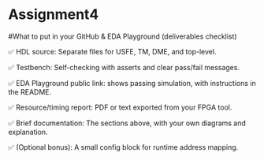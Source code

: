 # Assignment4
#What to put in your GitHub & EDA Playground (deliverables checklist)

✅ HDL source: Separate files for USFE, TM, DME, and top-level.

✅ Testbench: Self-checking with asserts and clear pass/fail messages.

✅ EDA Playground public link: shows passing simulation, with instructions in the README.

✅ Resource/timing report: PDF or text exported from your FPGA tool.

✅ Brief documentation: The sections above, with your own diagrams and explanation.

✅ (Optional bonus): A small config block for runtime address mapping.
